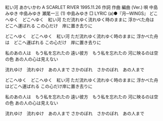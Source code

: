 
紅い河
あかいかわ
A SCARLET RIVER
1995.11.26
作詞  作曲  編曲 (Ver.)   唄
中島みゆき   中島みゆき   瀬尾一三 (1)
中島みゆき
□ LYRIC (a)●『月─WINGS』
どこへゆく　どこへゆく　紅い河
ただ流れゆく流れゆく時のままに
浮かべた舟は　どこへ運ばれる
この心だけ　岸に置き去りに

どこへゆく　どこへゆく　紅い河
ただ流れゆく流れゆく時のままに
浮かべた舟は　どこへ運ばれる
この心だけ　岸に置き去りに

私のあの人は　もう私を忘れたの
遠い彼方　もう私を忘れたの
河に映るのは空の色
あの人の心は見えない

流れゆけ　流れゆけ　あの人まで
さかのぼれ　さかのぼれ　あの人まで

どこへゆく　どこへゆく　紅い河
ただ流れゆく流れゆく時のままに
浮かべた舟はどこへ運ばれる
この心だけ岸に置き去りに

私のあの人は　もう私を忘れたの
遠い彼方　もう私を忘れたの
河に映るのは空の色
あの人の心は見えない

流れゆけ　流れゆけ　あの人まで
さかのぼれ　さかのぼれ　あの人まで